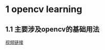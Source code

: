 # 1 opencv learning
## 1.1 主要涉及opencv的基础用法
[视频链接](https://www.bilibili.com/video/BV1Fo4y1d7JL?from=search&seid=13022991564231189883)